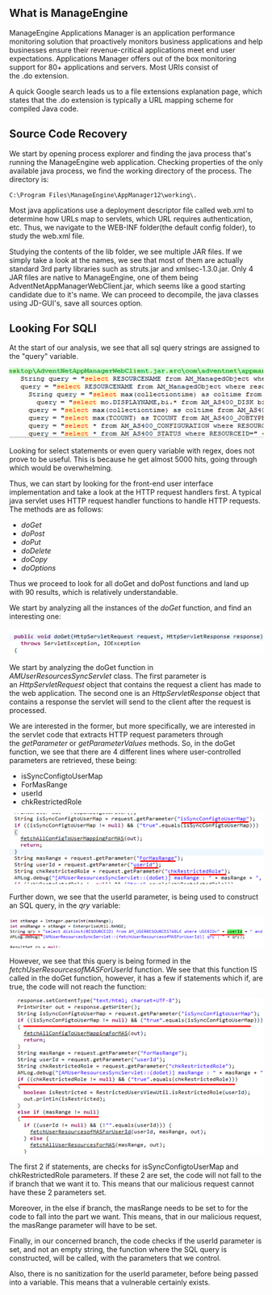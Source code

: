 ## What is ManageEngine
ManageEngine Applications Manager is an application performance monitoring solution that proactively monitors business applications and help businesses ensure their revenue-critical applications meet end user expectations. Applications Manager offers out of the box monitoring support for 80+ applications and servers.
Most URIs consist of the .do extension.

A quick Google search leads us to a file extensions explanation page, which states that the .do extension is typically a URL mapping scheme for compiled Java code.

## Source Code Recovery
We start by opening process explorer and finding the java process that's running the ManageEngine web application.
Checking properties of the only available java process, we find the working directory of the process. The directory is:

```path
C:\Program Files\ManageEngine\AppManager12\working\.
```

Most java applications use a deployment descriptor file called web.xml to determine how URLs map to servlets, which URL requires authentication, etc.
Thus, we navigate to the WEB-INF folder(the default config folder), to study the web.xml file.

Studying the contents of the lib folder, we see multiple JAR files. If we simply take a look at the names, we see that most of them are actually standard 3rd party libraries such as struts.jar and xmlsec-1.3.0.jar.
Only 4 JAR files are native to ManageEngine, one of them being AdventNetAppManagerWebClient.jar, which seems like a good starting candidate due to it's name.
We can proceed to decompile, the java classes using JD-GUI's, save all sources option.

## Looking For SQLI
At the start of our analysis, we see that all sql query strings are assigned to the "query" variable.

![](../../03.%20Screenshots/t2-ss1.png)

Looking for select statements or even query variable with regex, does not prove to be useful.
This is because he get almost 5000 hits, going through which would be overwhelming.

Thus, we can start by looking for the front-end user interface implementation and take a look at the HTTP request handlers first.
A typical java servlet uses HTTP request handler functions to handle HTTP requests.
The methods are as follows:
-   _doGet_
-   _doPost_
-   _doPut_
-   _doDelete_
-   _doCopy_
-   _doOptions_

Thus we proceed to look for all doGet and doPost functions and land up with 90 results, which is relatively understandable.

We start by analyzing all the instances of the _doGet_ function, and find an interesting one:

![](../../03.%20Screenshots/t2-ss2.png)

We start by analyzing the doGet function in _AMUserResourcesSyncServlet_ class.
The first parameter is an _HttpServletRequest_ object that contains the request a client has made to the web application.
The second one is an _HttpServletResponse_ object that contains a response the servlet will send to the client after the request is processed.

We are interested in the former, but more specifically, we are interested in the servlet code that extracts HTTP request parameters through the _getParameter_ or _getParameterValues_ methods.
So, in the doGet function, we see that there are 4 different lines where user-controlled parameters are retrieved, these being:
- isSyncConfigtoUserMap
- ForMasRange
- userId
- chkRestrictedRole

![](../../03.%20Screenshots/t2-ss3.png)

Further down, we see that the userId parameter, is being used to construct an SQL query, in the _qry_ variable:

![](../../03.%20Screenshots/t2-ss4.png)

However, we see that this query is being formed in the _fetchUserResourcesofMASForUserId_ function.
We see that this function IS called in the doGet function, however, it has a few if statements which if, are true, the code will not reach the function:

![](../../03.%20Screenshots/t2-ss5.png)

The first 2 if statements, are checks for isSyncConfigtoUserMap and chkRestrictedRole parameters.
If these 2 are set, the code will not fall to the if branch that we want it to.
This means that our malicious request cannot have these 2 parameters set.

Moreover, in the else if branch, the masRange needs to be set to for the code to fall into the part we want.
This means, that in our malicious request, the masRange parameter will have to be set.

Finally, in our concerned branch, the code checks if the userId parameter is set, and not an empty string, the function where the SQL query is constructed, will be called, with the parameters that we control.

Also, there is no sanitization for the userId parameter, before being passed into a variable.
This means that a vulnerable certainly exists.